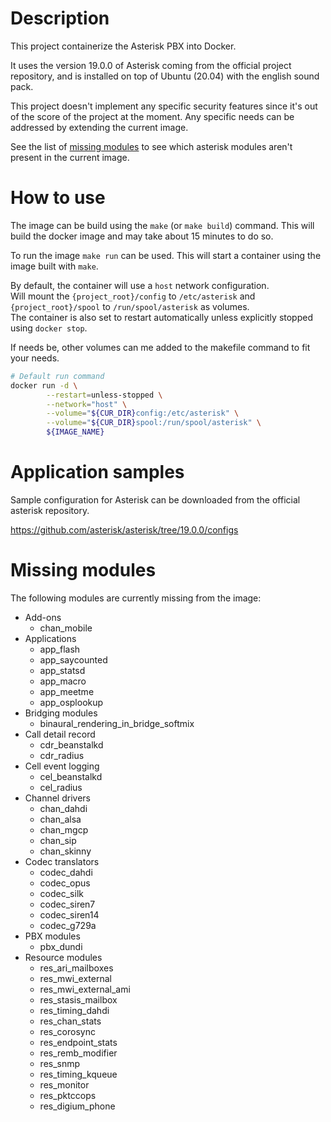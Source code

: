 # Description

This project containerize the Asterisk PBX into Docker.

It uses the version 19.0.0 of Asterisk coming from the official project
repository, and is installed on top of Ubuntu (20.04) with the english
sound pack.

This project doesn't implement any specific security features since it's out of
the score of the project at the moment. Any specific needs can be addressed by
extending the current image.

See the list of [missing modules](#missing-modules) to see which asterisk
modules aren't present in the current image.

# How to use

The image can be build using the `make` (or `make build`) command. This will
build the docker image and may take about 15 minutes to do so.

To run the image `make run` can be used. This will start a container using
the image built with `make`.

By default, the container will use a `host`
network configuration.\
Will mount the `{project_root}/config` to `/etc/asterisk` and
`{project_root}/spool` to `/run/spool/asterisk` as volumes.\
The container is also set to restart automatically unless explicitly
stopped using `docker stop`.

If needs be, other volumes can me added to the makefile command to fit your
needs.

```sh
# Default run command
docker run -d \
		--restart=unless-stopped \
		--network="host" \
		--volume="${CUR_DIR}config:/etc/asterisk" \
		--volume="${CUR_DIR}spool:/run/spool/asterisk" \
		${IMAGE_NAME}
```

# Application samples

Sample configuration for Asterisk can be downloaded from the official asterisk
repository.

https://github.com/asterisk/asterisk/tree/19.0.0/configs

# Missing modules

The following modules are currently missing from the image:

- Add-ons
  - chan_mobile
- Applications
  - app_flash
  - app_saycounted
  - app_statsd
  - app_macro
  - app_meetme
  - app_osplookup
- Bridging modules
  - binaural_rendering_in_bridge_softmix
- Call detail record
  - cdr_beanstalkd
  - cdr_radius
- Cell event logging
  - cel_beanstalkd
  - cel_radius
- Channel drivers
  - chan_dahdi
  - chan_alsa
  - chan_mgcp
  - chan_sip
  - chan_skinny
- Codec translators
  - codec_dahdi
  - codec_opus
  - codec_silk
  - codec_siren7
  - codec_siren14
  - codec_g729a
- PBX modules
  - pbx_dundi
- Resource modules
  - res_ari_mailboxes
  - res_mwi_external
  - res_mwi_external_ami
  - res_stasis_mailbox
  - res_timing_dahdi
  - res_chan_stats
  - res_corosync
  - res_endpoint_stats
  - res_remb_modifier
  - res_snmp
  - res_timing_kqueue
  - res_monitor
  - res_pktccops
  - res_digium_phone
